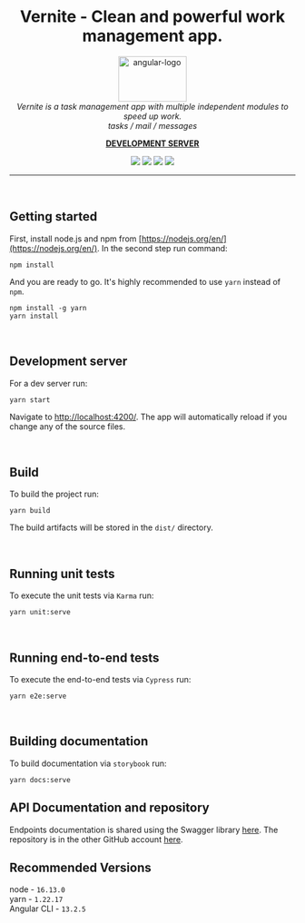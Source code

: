 <h1 align="center">Vernite - Clean and powerful work management app.</h1>

<p align="center">
  <img src="https://vernite.dev/en-US/assets/metadata/logo_with_name.svg" alt="angular-logo" width="120px" height="80px"/>
  <br>
  <i>Vernite is a task management app with multiple independent modules to speed up work.
    <br>tasks / mail / messages</i>
  <br>
</p>

<p align="center">
  <a href="https://vernite.dev/pl-PL/"><strong>DEVELOPMENT SERVER</strong></a>
  <br>
</p>

<p align="center" style="color:red">
  <img src="https://camo.githubusercontent.com/bb8c978f0a4b62e646273b8a5ea2ef05690184ae23d98109a0fc5cc5f450a6f8/68747470733a2f2f696d672e736869656c64732e696f2f62616467652f616e67756c61722d6c6f76652d626c75653f6c6f676f3d616e67756c617226616e67756c61723d6c6f7665" />
  <img src="https://vernite.github.io/frontend/assets/badges/badge-tests-result.svg" />
  <img src="https://vernite.github.io/frontend/assets/badges/badge-coverage.svg" />
  <img src="https://vernite.github.io/frontend/assets/badges/badge-documentation.svg" />
</p>

<hr>
<p><br/></p>

## Getting started

First, install node.js and npm from [https://nodejs.org/en/](https://nodejs.org/en/). In the second step run command:

```
npm install
```

And you are ready to go. It's highly recommended to use `yarn` instead of `npm`.

```
npm install -g yarn
yarn install
```

<p><br/></p>

## Development server

For a dev server run:

```
yarn start
```

Navigate to [http://localhost:4200/](http://localhost:4200/). The app will automatically reload if you change any of the source files.

<p><br/></p>

## Build

To build the project run:

```
yarn build
```

The build artifacts will be stored in the `dist/` directory.

<p><br/></p>

## Running unit tests

To execute the unit tests via `Karma` run:

```
yarn unit:serve
```

<p><br/></p>

## Running end-to-end tests

To execute the end-to-end tests via `Cypress` run:

```
yarn e2e:serve
```

<p><br/></p>

## Building documentation

To build documentation via `storybook` run:

```
yarn docs:serve
```

## API Documentation and repository

Endpoints documentation is shared using the Swagger library [here](https://vernite.dev/api/swagger-ui/index.html#/). The repository is in the other GitHub account [here](https://github.com/SamPanDonte/workflow).

## Recommended Versions

node - `16.13.0`<br>
yarn - `1.22.17`<br>
Angular CLI - `13.2.5`
